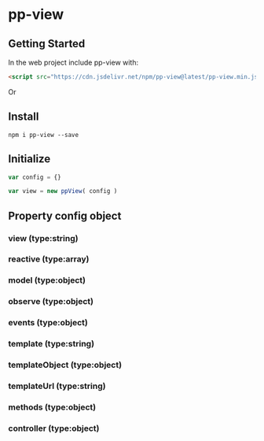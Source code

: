 # pp-view
## Getting Started

In the web project include pp-view with:

```html
<script src="https://cdn.jsdelivr.net/npm/pp-view@latest/pp-view.min.js" ></script>
```

Or

## Install

```console
npm i pp-view --save
```
## Initialize

```javascript
var config = {}

var view = new ppView( config )
```

## Property config object
### view (type:string)
### reactive (type:array)
### model (type:object)
### observe (type:object)
### events (type:object)
### template (type:string)
### templateObject (type:object)
### templateUrl (type:string)
### methods (type:object)
### controller (type:object)
